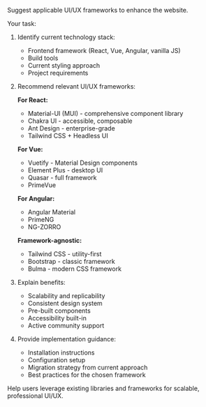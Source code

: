 Suggest applicable UI/UX frameworks to enhance the website.

Your task:
1. Identify current technology stack:
   - Frontend framework (React, Vue, Angular, vanilla JS)
   - Build tools
   - Current styling approach
   - Project requirements

2. Recommend relevant UI/UX frameworks:

   **For React:**
   - Material-UI (MUI) - comprehensive component library
   - Chakra UI - accessible, composable
   - Ant Design - enterprise-grade
   - Tailwind CSS + Headless UI

   **For Vue:**
   - Vuetify - Material Design components
   - Element Plus - desktop UI
   - Quasar - full framework
   - PrimeVue

   **For Angular:**
   - Angular Material
   - PrimeNG
   - NG-ZORRO

   **Framework-agnostic:**
   - Tailwind CSS - utility-first
   - Bootstrap - classic framework
   - Bulma - modern CSS framework

3. Explain benefits:
   - Scalability and replicability
   - Consistent design system
   - Pre-built components
   - Accessibility built-in
   - Active community support

4. Provide implementation guidance:
   - Installation instructions
   - Configuration setup
   - Migration strategy from current approach
   - Best practices for the chosen framework

Help users leverage existing libraries and frameworks for scalable, professional UI/UX.
